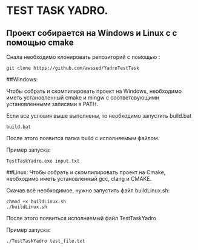# TEST TASK YADRO.

## Проект собирается на Windows и Linux c с помощью cmake

Снала необходимо клонировать репозиторий с помощью :
```
git clone https://github.com/awssed/YadroTestTask
```
##Windows:

Чтобы собрать и скомпилировать проект на Windows, необходимо иметь установленный cmake и mingw с соответсвующими установленными записями в PATH.

Если все условия выше выполнены, то необходимо запустить build.bat
```
build.bat
```

После этого появится папка build c исполняемым файлом.

Пример запуска:
```
TestTaskYadro.exe input.txt
```

##Linux:
Чтобы собрать и скомпилировать проект на Cmake, необходимо иметь установленный gcc, clang и CMAKE.

Скачав всё необходимое, нужно запустить файл buildLinux.sh:
```
chmod +x buildLinux.sh
./buildLinux.sh
```

После этого появиться исполняемый файл TestTaskYadro

Пример запуска:
```
./TestTaskYadro test_file.txt
```

